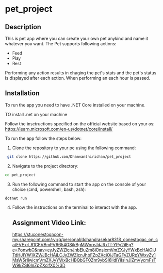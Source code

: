 # pet_project

## Description

This is pet app where you can  create your own pet anykind and name it whatever you want. 
The Pet supports following actions:

- Feed
- Play
- Rest

Performing any action results in chaging the pet's stats and the pet's status is displayed after each action.
When performing an each hour is passed.

## Installation

To run the app you need to have .NET Core installed on your machine.

TO install .net on your machine  

Follow the insctructions specified on the official website based on your os:
 <https://learn.microsoft.com/en-us/dotnet/core/install/>


To run the app follow the steps below:

1. Clone the repository to your pc using the following command:

```bash
 git clone https://github.com/Dhanvanthirichan/pet_project
 ```

2. Navigate to the project directory:

```bash
cd pet_project
```

3. Run the following command to start the app on the console of your choice (cmd, powershell, bash, zsh):

```bash
dotnet run
```

4. Follow the instructions on the terminal to interact with the app.


   ## Assignment Video Link:
   https://stuconestogacon-my.sharepoint.com/:v:/g/personal/dchandrasekar8318_conestogac_on_ca/EVExrL81CFVBmPV6654OSikBgMWnreJdJRxTf-YPy2iIEg?e=PonwbO&nav=eyJyZWZlcnJhbEluZm8iOnsicmVmZXJyYWxBcHAiOiJTdHJlYW1XZWJBcHAiLCJyZWZlcnJhbFZpZXciOiJTaGFyZURpYWxvZy1MaW5rIiwicmVmZXJyYWxBcHBQbGF0Zm9ybSI6IldlYiIsInJlZmVycmFsTW9kZSI6InZpZXcifX0%3D
